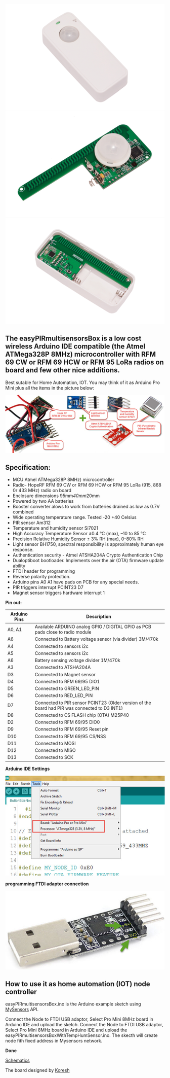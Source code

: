 ![Arduino PIR](https://github.com/EasySensors/easyPIRmultisensorsBox2/blob/master/pics/Easy_PIR_MAIN.jpg?raw=true)
![Arduino PIR](https://github.com/EasySensors/easyPIRmultisensorsBox2/blob/master/pics/Easy_PIR_PCB_TOP.jpg?raw=true)
![Arduino PIR](https://github.com/EasySensors/easyPIRmultisensorsBox2/blob/master/pics/Easy_PIR_BOTTOM.jpg?raw=true)


**The easyPIRmultisensorsBox is a low cost wireless Arduino IDE compatible (the Atmel ATMega328P 8MHz) microcontroller with  RFM 69 CW or RFM 69 HCW or RFM 95 LoRa  radios on board and few other nice additions.** 
------------------------------------------------------------------------

Best sutable for Home Automation, IOT.  You may think of it as Arduino Pro Mini plus all the items in the picture below:

![Arduino PIR](https://github.com/EasySensors/easyPIRmultisensorsBox2/blob/master/pics/replcePIR2.jpg?raw=true)

## Specification: ##

 - MCU Atmel ATMega328P 8MHz) microcontroller
 - Radio- HopeRF RFM 69 CW or RFM 69 HCW or RFM 95 LoRa  (915, 868 0r 433 MHz) radio on board
 - Enclosure dimensions 95mm*40mm*20mm 
 - Powered by two AA batteries
 - Booster converter alows to work from batteries drained as low as 0.7V combined
 - Wide operating temperature range. Tested -20 +40 Celsius
 - PIR sensor Am312 
 - Temperature and humidity sensor Si7021 
 - High Accuracy Temperature Sensor ±0.4 °C (max), –10 to 85 °C
 - Precision Relative Humidity Sensor ± 3% RH (max), 0–80% RH
 - Light sensor BH1750,  spectral responsibility is approximately human eye response.
 - Authentication security - Atmel ATSHA204A Crypto Authentication Chip
 - Dualoptiboot bootloader. Implements over the air (OTA) firmware update ability
 - FTDI  header for programming
 - Reverse polarity protection.
 - Arduino pins A0 A1 have pads on PCB for any special needs.
 - PIR triggers interrupt PCINT23 D7
 - Magnet sensor triggers hardware interrupt 1

**Pin out:** 


Arduino Pins|	Description
------------|--------------
A0, A1 |	Available ARDUINO analog GPIO / DIGITAL GPIO as PCB pads close to radio module
A6 |	Connected to Battery voltage sensor (via divider) 3M/470k 
A4 |	Connected to sensors i2c
A5 |	Connected to sensors i2c
A6 |	Battery sensing voltage divider 1M/470k
A3 |	Connected to  ATSHA204A
D3 |	Connected to  Magnet sensor
D4 |	Connected to RFM 69/95 DIO1 
D5 | Connected to  GREEN_LED_PIN
D6 | Connected to  RED_LED_PIN
D7 | Connected to  PIR sensor  PCINT23 (Older version of the board had PIR was connected to D3 INT1)
D8 |	Connected to CS FLASH chip (OTA) M25P40
D2 |	Connected to RFM 69/95 DIO0 
D9 | Connected to RFM 69/95 Reset pin 
D10 |	Connected to RFM 69/95 CS/NSS
D11 |	Connected to  MOSI
D12 |	Connected to  MISO
D13 |	Connected to  SCK


**Arduino IDE Settings**

![Arduino IDE Settings](https://github.com/EasySensors/ButtonSizeNode/blob/master/pics/IDEsettings.jpg?raw=true)


**programming FTDI adapter connection**

![enter image description here](https://github.com/EasySensors/ButtonSizeNode/blob/master/pics/FTDIvcc5-3.jpg?raw=true)


How to use it as home automation (IOT) node controller
------------------------------------------------------

easyPIRmultisensorsBox.ino is the Arduino example sketch using [MySensors](https://www.mysensors.org/) API. 


Connect the Node to FTDI USB adaptor, Select Pro Mini 8MHz board in Arduino IDE and upload the sketch.
Connect the Node to FTDI USB adaptor, Select Pro Mini 8MHz board in Arduino IDE and upload the easyPIRmultisensorsBoxWithTempHumSensor.ino. The skecth will create node fith fixed address in Mysensors network.



**Done**

[Schematics](https://github.com/EasySensors/easyPIRmultisensorsBox2/blob/master/Schematics_pir_magnet_window_sensor.PDF)

The board designed by  [Koresh](https://www.openhardware.io/user/143/projects/Koresh)

